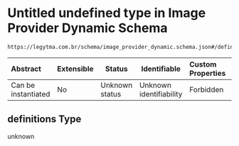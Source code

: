 # Untitled undefined type in Image Provider Dynamic Schema

```txt
https://legytma.com.br/schema/image_provider_dynamic.schema.json#/definitions
```




| Abstract            | Extensible | Status         | Identifiable            | Custom Properties | Additional Properties | Access Restrictions | Defined In                                                                                                  |
| :------------------ | ---------- | -------------- | ----------------------- | :---------------- | --------------------- | ------------------- | ----------------------------------------------------------------------------------------------------------- |
| Can be instantiated | No         | Unknown status | Unknown identifiability | Forbidden         | Allowed               | none                | [image_provider_dynamic.schema.json\*](../schema/image_provider_dynamic.schema.json "open original schema") |

## definitions Type

unknown

